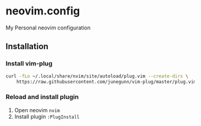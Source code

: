 # neovim.config
My Personal neovim configuration

## Installation

### Install vim-plug

```sh
curl -fLo ~/.local/share/nvim/site/autoload/plug.vim --create-dirs \
    https://raw.githubusercontent.com/junegunn/vim-plug/master/plug.vim
```

### Reload and install plugin

1. Open neovim `nvim`
2. Install plugin `:PlugInstall`

